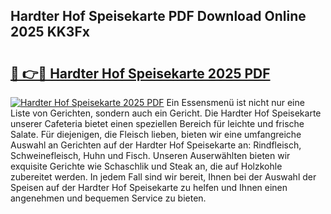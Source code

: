 ## Hardter Hof Speisekarte PDF Download Online 2025 KK3Fx

# <h2><a href="http://gc6phvq.nevu.top/?p=Hardter+Hof+Speisekarte">🔗 👉🔴 Hardter Hof Speisekarte 2025 PDF</a></h2>

[![Hardter Hof Speisekarte 2025 PDF](https://i.imgur.com/dBaPXMq.png)](http://gc6phvq.nevu.top/?p=Hardter+Hof+Speisekarte)
Ein Essensmenü ist nicht nur eine Liste von Gerichten, sondern auch ein Gericht. Die Hardter Hof Speisekarte unserer Cafeteria bietet einen speziellen Bereich für leichte und frische Salate. Für diejenigen, die Fleisch lieben, bieten wir eine umfangreiche Auswahl an Gerichten auf der Hardter Hof Speisekarte an: Rindfleisch, Schweinefleisch, Huhn und Fisch. Unseren Auserwählten bieten wir exquisite Gerichte wie Schaschlik und Steak an, die auf Holzkohle zubereitet werden. In jedem Fall sind wir bereit, Ihnen bei der Auswahl der Speisen auf der Hardter Hof Speisekarte zu helfen und Ihnen einen angenehmen und bequemen Service zu bieten.
